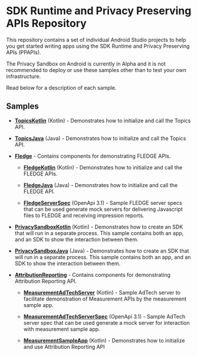 SDK Runtime and Privacy Preserving APIs Repository
==================================================

This repository contains a set of individual Android Studio projects to help you get started writing apps using the SDK Runtime and Privacy Preserving APIs (PPAPIs).

The Privacy Sandbox on Android is currently in Alpha and it is not recommended to deploy or use these samples other than to test your own infrastructure.

Read below for a description of each sample.


Samples
----------

* **[TopicsKotlin](TopicsKotlin)** (Kotlin) - Demonstrates how to initialize and call the Topics API. 

* **[TopicsJava](TopicsJava)** (Java) - Demonstrates how to initialize and call the Topics API. 

* **[Fledge](Fledge)** - Contains components for demonstrating FLEDGE APIs.
  * **[FledgeKotlin](Fledge/FledgeKotlin)** (Kotlin) - Demonstrates how to initialize and call the FLEDGE APIs. 

  * **[FledgeJava](Fledge/FledgeJava)** (Java) - Demonstrates how to initialize and call the FLEDGE API. 

  * **[FledgeServerSpec](Fledge/FledgeServerSpec)** (OpenApi 3.1) - Sample FLEDGE server specs that can be used generate mock servers for delivering Javascript files to FLEDGE and receiving impression reports.  

* **[PrivacySandboxKotlin](PrivacySandboxKotlin)** (Kotlin) - Demonstrates how to create an SDK that will run in a separate process. This sample contains both an app, and an SDK to show the interaction between them.

* **[PrivacySandboxJava](PrivacySandboxJava)** (Java) - Demonstrates how to create an SDK that will run in a separate process. This sample contains both an app, and an SDK to show the interaction between them.

* **[AttributionReporting](AttributionReporting)** - Contains components for demonstrating Attribution Reporting API.
   * **[MeasurementAdTechServer](AttributionReporting/MeasurementAdTechServer)** (Kotlin) - Sample AdTech server to facilitate demonstration of Measurement APIs by the measurement sample app.

   * **[MeasurementAdTechServerSpec](AttributionReporting/MeasurementAdTechServerSpec)** (OpenApi 3.1) - Sample AdTech server spec that can be used generate a mock server for interaction with measurement sample app.

   * **[MeasurementSampleApp](AttributionReporting/MeasurementSampleApp)** (Kotlin) - Demonstrates how to initialize and use Attribution Reporting API

